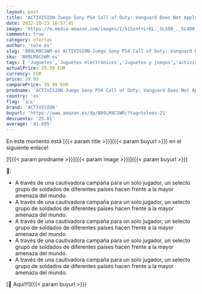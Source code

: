 ```yaml
---
layout: post
title: 'ACTIVISION-Juego Sony PS4 Call of Duty: Vanguard Does Not Apply Videojuegos  Multicolor  One Size 1072105'
date: 2022-10-23 16:57:45
image: 'https://m.media-amazon.com/images/I/51Sznf+LrKL._SL500_._SL400_.jpg'
comments: true
category: ofertas
author: 'tole.es'
slug: 'B09LM8CSWR-es ACTIVISION-Juego Sony PS4 Call of Duty: Vanguard Does Not...'
sku: 'B09LM8CSWR-es'
tags: [ 'Juguetes','Juguetes electrónicos','Juguetes y juegos','activision','ps4','🇪🇸', ]
actualPrice: 29.99 EUR
currency: EUR
price: 29.99
comparePrice: 39.99 EUR
prodname: 'ACTIVISION-Juego Sony PS4 Call of Duty: Vanguard Does Not Apply Videojuegos  Multicolor  One Size 1072105'
country: 'es'
flag: '🇪🇸'
brand: 'ACTIVISION'
buyurl: 'https://www.amazon.es/dp/B09LM8CSWR/?tag=tolees-21'
descuento: '25.01'
average: '41.695'
---
```


En este momento está [{{< param title >}}]({{< param buyurl >}}) en el siguiente enlace!

[![{{< param prodname >}}]({{< param image >}})]({{< param buyurl >}})

🔎:

- A través de una cautivadora campaña para un solo jugador, un selecto grupo de soldados de diferentes países hacen frente a la mayor amenaza del mundo.
- A través de una cautivadora campaña para un solo jugador, un selecto grupo de soldados de diferentes países hacen frente a la mayor amenaza del mundo.
- A través de una cautivadora campaña para un solo jugador, un selecto grupo de soldados de diferentes países hacen frente a la mayor amenaza del mundo.
- A través de una cautivadora campaña para un solo jugador, un selecto grupo de soldados de diferentes países hacen frente a la mayor amenaza del mundo.
- A través de una cautivadora campaña para un solo jugador, un selecto grupo de soldados de diferentes países hacen frente a la mayor amenaza del mundo.

[🛒 Aquí!!!]({{< param buyurl >}})
